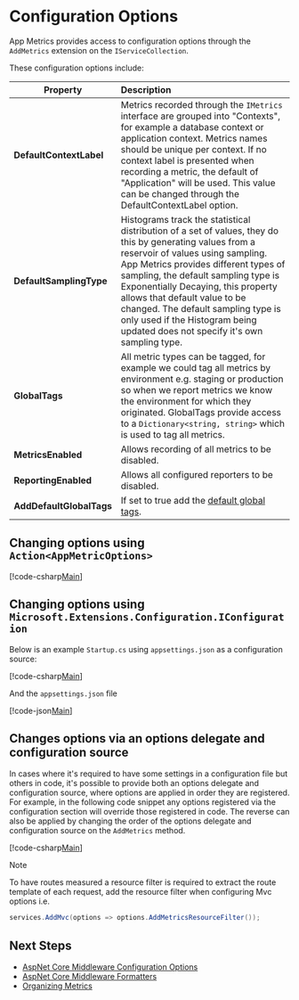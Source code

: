# Configuration Options

App Metrics provides access to configuration options through the `AddMetrics` extension on the `IServiceCollection`.

These configuration options include:

|Property|Description|
|------|:--------|
|**DefaultContextLabel**|Metrics recorded through the `IMetrics` interface are grouped into "Contexts", for example a database context or application context. Metrics names should be unique per context. If no context label is presented when recording a metric, the default of "Application" will be used. This value can be changed through the DefaultContextLabel option.
|**DefaultSamplingType**|Histograms track the statistical distribution of a set of values, they do this by generating values from a reservoir of values using sampling. App Metrics provides different types of sampling, the default sampling type is Exponentially Decaying, this property allows that default value to be changed. The default sampling type is only used if the Histogram being updated does not specify it's own sampling type.
|**GlobalTags**|All metric types can be tagged, for example we could tag all metrics by environment e.g. staging or production so when we report metrics we know the environment for which they originated. GlobalTags provide access to a `Dictionary<string, string>` which is used to tag all metrics.
|**MetricsEnabled**|Allows recording of all metrics to be disabled.
|**ReportingEnabled**|Allows all configured reporters to be disabled.
|**AddDefaultGlobalTags**|If set to true add the [default global tags](./organizing-metrics.md#default-tags).

## Changing options using `Action<AppMetricOptions>`

[!code-csharp[Main](../../src/samples/AppMetrics.Startup.CodeSnippets/StartupWithAppMetricsOptions.cs?highlight=5,7)]

## Changing options using `Microsoft.Extensions.Configuration.IConfiguration`

Below is an example `Startup.cs` using `appsettings.json` as a configuration source:

[!code-csharp[Main](../../src/samples/AppMetrics.Startup.CodeSnippets/StartupWithAppMetricsOptionsIConfiguration.cs?highlight=17)]

And the `appsettings.json` file

[!code-json[Main](../../src/samples/App.Metrics.Formatters.Json.Samples/AppMetricsOptions.json)]

## Changes options via an options delegate and configuration source

In cases where it's required to have some settings in a configuration file but others in code, it's possible to provide both an options delegate and configuration source, where options are applied in order they are registered. For example, in the following code snippet any options registered via the configuration section will override those registered in code. The reverse can also be applied by changing the order of the options delegate and configuration source on the `AddMetrics` method.

[!code-csharp[Main](../../src/samples/AppMetrics.Startup.CodeSnippets/StartupWithAppMetricsOptionsAndIConfiguration.cs?highlight=7,8,9,10)]

> [!NOTE]
> To have routes measured a resource filter is required to extract the route template of each request, add the resource filter when configuring Mvc options i.e.
>
> ```csharp
> services.AddMvc(options => options.AddMetricsResourceFilter());
>  ```

## Next Steps

- [AspNet Core Middleware Configuration Options](../../web-application-monitoring/configuration.md)
- [AspNet Core Middleware Formatters](../../web-application-monitoring/formatters/overview.md)
- [Organizing Metrics](organizing-metrics.md)

